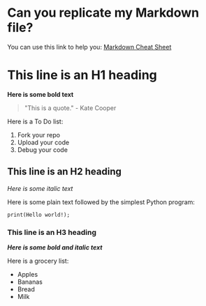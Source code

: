 # Can you replicate my Markdown file?
You can use this link to help you: [Markdown Cheat Sheet](https://www.google.com)
# This line is an H1 heading
**Here is some bold text**
>"This is a quote." - Kate Cooper

Here is a To Do list:
1. Fork your repo
2. Upload your code
3. Debug your code

## This line is an H2 heading
*Here is some italic text*

Here is some plain text followed by the simplest Python program:

`print(Hello world!);`

### This line is an H3 heading
***Here is some bold and italic text***

Here is a grocery list:
- Apples
- Bananas
- Bread
- Milk
